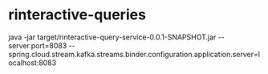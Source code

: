 # rinteractive-queries

java -jar target/rinteractive-query-service-0.0.1-SNAPSHOT.jar --server.port=8083 --spring.cloud.stream.kafka.streams.binder.configuration.application.server=localhost:8083